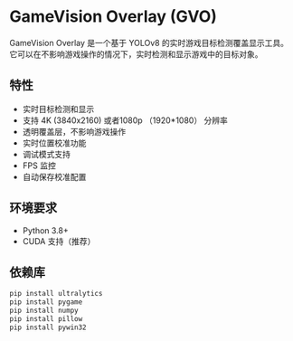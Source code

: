 # GameVision Overlay (GVO)

GameVision Overlay 是一个基于 YOLOv8 的实时游戏目标检测覆盖显示工具。它可以在不影响游戏操作的情况下，实时检测和显示游戏中的目标对象。

## 特性

- 实时目标检测和显示
- 支持 4K (3840x2160) 或者1080p （1920*1080） 分辨率
- 透明覆盖层，不影响游戏操作
- 实时位置校准功能
- 调试模式支持
- FPS 监控
- 自动保存校准配置

## 环境要求

- Python 3.8+
- CUDA 支持（推荐）

## 依赖库

```bash
pip install ultralytics
pip install pygame
pip install numpy
pip install pillow
pip install pywin32
